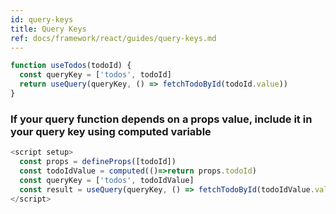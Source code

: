 ```yaml
---
id: query-keys
title: Query Keys
ref: docs/framework/react/guides/query-keys.md
---
```


[//]: # 'Example5'

```js
function useTodos(todoId) {
  const queryKey = ['todos', todoId]
  return useQuery(queryKey, () => fetchTodoById(todoId.value))
}
```

[//]: # 'Example5'

### If your query function depends on a props value, include it in your query key using computed variable
```js
<script setup>
  const props = defineProps([todoId])
  const todoIdValue = computed(()=>return props.todoId)
  const queryKey = ['todos', todoIdValue]
  const result = useQuery(queryKey, () => fetchTodoById(todoIdValue.value))
</script>
```

